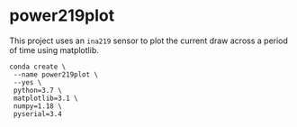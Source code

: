 # power219plot

This project uses an `ina219` sensor to plot the current draw across a period of time using matplotlib.

```
conda create \
 --name power219plot \
 --yes \
 python=3.7 \
 matplotlib=3.1 \
 numpy=1.18 \
 pyserial=3.4
```
